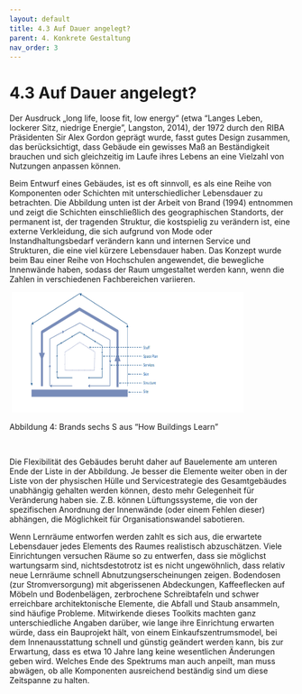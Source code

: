 ```yaml
---
layout: default
title: 4.3 Auf Dauer angelegt?
parent: 4. Konkrete Gestaltung
nav_order: 3
---
```


# 4.3 Auf Dauer angelegt? 

Der Ausdruck „long life, loose fit, low energy“ (etwa “Langes Leben,
lockerer Sitz, niedrige Energie”, Langston, 2014), der 1972 durch den
RIBA Präsidenten Sir Alex Gordon geprägt wurde, fasst gutes Design
zusammen, das berücksichtigt, dass Gebäude ein gewisses Maß an
Beständigkeit brauchen und sich gleichzeitig im Laufe ihres Lebens an
eine Vielzahl von Nutzungen anpassen können.

Beim Entwurf eines Gebäudes, ist es oft sinnvoll, es als eine Reihe von
Komponenten oder Schichten mit unterschiedlicher Lebensdauer zu
betrachten. Die Abbildung unten ist der Arbeit von Brand (1994)
entnommen und zeigt die Schichten einschließlich des geographischen
Standorts, der permanent ist, der tragenden Struktur, die kostspielig zu
verändern ist, eine externe Verkleidung, die sich aufgrund von Mode oder
Instandhaltungsbedarf verändern kann und internen Service und
Strukturen, die eine viel kürzere Lebensdauer haben. Das Konzept wurde
beim Bau einer Reihe von Hochschulen angewendet, die bewegliche
Innenwände haben, sodass der Raum umgestaltet werden kann, wenn die
Zahlen in verschiedenen Fachbereichen variieren.

 <img src="./media/image2.png" style="width:4.29245in;height:2.22403in" alt="C:\095BE625\30DB0234-6D90-42FF-B947-F0196E2C4680-Dateien\image004.png" />

Abbildung 4: Brands sechs S aus “How Buildings Learn”

 

Die Flexibilität des Gebäudes beruht daher auf Bauelemente am unteren
Ende der Liste in der Abbildung. Je besser die Elemente weiter oben in
der Liste von der physischen Hülle und Servicestrategie des
Gesamtgebäudes unabhängig gehalten werden können, desto mehr Gelegenheit
für Veränderung haben sie. Z.B. können Lüftungssysteme, die von der
spezifischen Anordnung der Innenwände (oder einem Fehlen dieser)
abhängen, die Möglichkeit für Organisationswandel sabotieren.

Wenn Lernräume entworfen werden zahlt es sich aus, die erwartete
Lebensdauer jedes Elements des Raumes realistisch abzuschätzen. Viele
Einrichtungen versuchen Räume so zu entwerfen, dass sie möglichst
wartungsarm sind, nichtsdestotrotz ist es nicht ungewöhnlich, dass
relativ neue Lernräume schnell Abnutzungserscheinungen zeigen.
Bodendosen (zur Stromversorgung) mit abgerissenen Abdeckungen,
Kaffeeflecken auf Möbeln und Bodenbelägen, zerbrochene Schreibtafeln und
schwer erreichbare architektonische Elemente, die Abfall und Staub
ansammeln, sind häufige Probleme. Mitwirkende dieses Toolkits machten
ganz unterschiedliche Angaben darüber, wie lange ihre Einrichtung
erwarten würde, dass ein Bauprojekt hält, von einem
Einkaufszentrumsmodel, bei dem Innenausstattung schnell und günstig
geändert werden kann, bis zur Erwartung, dass es etwa 10 Jahre lang
keine wesentlichen Änderungen geben wird. Welches Ende des Spektrums man
auch anpeilt, man muss abwägen, ob alle Komponenten ausreichend
beständig sind um diese Zeitspanne zu halten.
